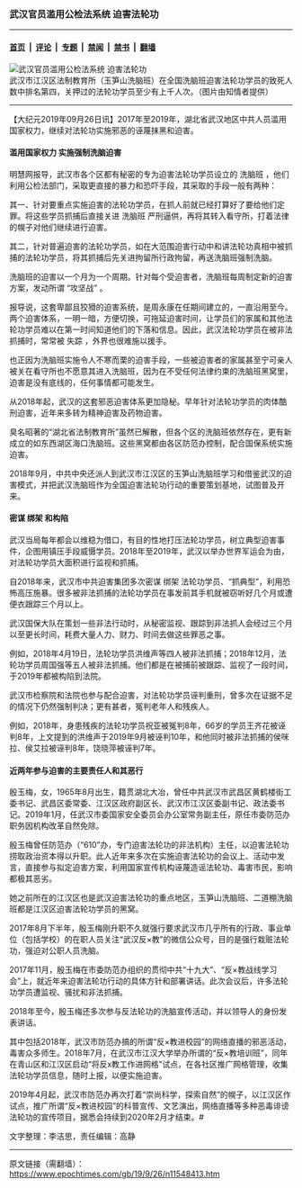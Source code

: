 ### 武汉官员滥用公检法系统 迫害法轮功

---

#### [首页](../../../..?n11548413) &nbsp;|&nbsp; [评论](../../../../../epoch-comment?n11548413) &nbsp;|&nbsp; [专题](../../../../../epoch-special?n11548413) &nbsp;|&nbsp; [禁闻](../../../../../epoch-news?n11548413) &nbsp;|&nbsp; [禁书](../../../../../books?n11548413) &nbsp;|&nbsp; [翻墙](https://github.com/gfw-breaker/nogfw/blob/master/README.md?n11548413)


<div><img alt="武汉官员滥用公检法系统 迫害法轮功" class="attachment-djy_600_400 size-djy_600_400 wp-post-image" src="https://i.epochtimes.com/assets/uploads/2019/09/db59cf7518494f2f37b7a9e921d58fbc-600x400.png"/>
<div class="caption">
 武汉市江汉区法制教育所（玉笋山洗脑班）在全国洗脑班迫害法轮功学员的致死人数中排名第四，关押过的法轮功学员至少有上千人次。（图片由知情者提供）
</div></div><hr/><div class="post_content" id="artbody" itemprop="articleBody">
 <!-- article content begin -->
 <p>
  【大纪元2019年09月26日讯】2017年至2019年，湖北省武汉地区中共人员滥用国家权力，继续对法轮功实施邪恶的诬蔑抹黑和迫害。
 </p>
 <h4>
  <b>
   滥用国家权力 实施强制洗脑迫害
  </b>
 </h4>
 <p>
  明慧网报导，武汉市各个区都有秘密的专为迫害法轮功学员设立的
  <ok href="https://www.epochtimes.com/gb/tag/%E6%B4%97%E8%84%91%E7%8F%AD.html">
   洗脑班
  </ok>
  ，他们利用公检法部门，采取更直接的暴力和恐吓手段，其采取的手段一般有两种：
 </p>
 <p>
  其一、针对要重点实施迫害的法轮功学员，在抓人前就已经打算好了要给他们定罪。将这些学员抓捕后直接关进
  <ok href="https://www.epochtimes.com/gb/tag/%E6%B4%97%E8%84%91%E7%8F%AD.html">
   洗脑班
  </ok>
  严刑逼供，再将其转入看守所，打着法律的幌子对他们继续进行迫害。
 </p>
 <p>
  其二，针对普遍迫害的法轮功学员，如在大范围迫害行动中和讲法轮功真相中被抓捕的法轮功学员，将其抓捕后先关进拘留所行政拘留，再送洗脑班强制洗脑。
 </p>
 <p>
  洗脑班的迫害以一个月为一个周期。针对每个受迫害者，洗脑班每周制定新的迫害方案，发动所谓
  <ok href="https://www.epochtimes.com/gb/tag/%E2%80%9C%E6%94%BB%E5%9D%9A%E6%88%98%E2%80%9D.html">
   “攻坚战”
  </ok>
  。
 </p>
 <p>
  报导说，这套卑鄙且狡猾的迫害系统，是周永康在任期间建立的，一直沿用至今。两个迫害体系，一明一暗，方便切换，可拖延迫害时间，让学员们的家属和其他法轮功学员难以在第一时间知道他们的下落和信息。因此，武汉法轮功学员在被非法抓捕时，常常被
  <ok href="https://www.epochtimes.com/gb/tag/%E5%A4%B1%E8%B8%AA.html">
   失踪
  </ok>
  ，外界也很难施以援手。
 </p>
 <p>
  也正因为洗脑班实施令人不寒而栗的迫害手段，一些被迫害者的家属甚至宁可亲人被关在看守所也不愿意其进入洗脑班，因为在不受任何法律约束的洗脑班黑窝里，迫害是没有底线的，任何事情都可能发生。
 </p>
 <p>
  从2018年起，武汉的这套邪恶迫害体系更加隐秘。早年针对法轮功学员的肉体酷刑迫害，近年来多转为精神迫害及药物迫害。
 </p>
 <p>
  臭名昭著的“湖北省法制教育所”虽然已解散，但各个区的洗脑班依然存在，更有新成立的如东西湖区海口洗脑班。这些黑窝都由各区防范办控制，配合国保系统实施迫害。
 </p>
 <p>
  2018年9月，中共中央还派人到武汉市江汉区的玉笋山洗脑班学习和借鉴武汉的迫害模式，并把武汉洗脑班作为全国迫害法轮功行动的重要策划基地，试图普及开来。
 </p>
 <h4>
  <b>
   密谋
   <ok href="https://www.epochtimes.com/gb/tag/%E7%BB%91%E6%9E%B6.html">
    绑架
   </ok>
   和构陷
  </b>
 </h4>
 <p>
  武汉当局每年都会以维稳为借口，有目的性地打压法轮功学员，树立典型迫害事件，企图用镇压手段威慑学员。2018年至2019年，武汉以举办世界军运会为由，对法轮功学员大面积进行监视和抓捕。
 </p>
 <p>
  自2018年来，武汉市中共迫害集团多次密谋
  <ok href="https://www.epochtimes.com/gb/tag/%E7%BB%91%E6%9E%B6.html">
   绑架
  </ok>
  法轮功学员、“抓典型”，利用恐怖高压施暴。很多被非法抓捕的法轮功学员在事发前其手机就被窃听好几个月或遭便衣跟踪三个月以上。
 </p>
 <p>
  武汉国保大队在策划一些非法行动时，从秘密监视、跟踪到非法抓人会经过三个月以至更长时间，耗费大量人力、财力、时间去做这些罪恶之事。
 </p>
 <p>
  例如，2018年4月19日，法轮功学员洪维声等四人被非法抓捕；2018年12月，法轮功学员周国强等五人被非法抓捕。他们都是在被捕前被跟踪、监视了一段时间，于2019年都被构陷到法院。
 </p>
 <p>
  武汉市检察院和法院也参与配合迫害，对法轮功学员诬判重刑，曾多次在证据不足的情况下仍然强制判决；更有甚者，冤判老年人和残疾人。
 </p>
 <p>
  例如，2018年，身患残疾的法轮功学员祝亚被冤判8年，66岁的学员王齐花被诬判8年，上文提到的洪维声于2019年9月被诬判10年，和他同时被非法抓捕的侯咪拉、侯艾拉被诬判8年，饶晓萍被诬判7年。
 </p>
 <h4>
  <b>
   近两年参与迫害的主要责任人和其恶行
  </b>
 </h4>
 <p>
  殷玉梅，女，1965年8月出生，籍贯湖北大冶，曾任中共武汉市武昌区黄鹤楼街工委书记、武昌区委常委、江汉区政府副区长、武汉市江汉区委副书记、政法委书记。2019年1月，任武汉市委国家安全委员会办公室常务副主任，原任市委防范办职务因机构改革自然免除。
 </p>
 <p>
  殷玉梅曾任防范办（“610”办，专门迫害法轮功的非法机构）主任，以迫害法轮功捞取政治资本得以升职。此人近年来多次在实施迫害法轮功的会议上、活动中发言，直接参与拟定迫害方案，利用国家宣传机构诬蔑造谣法轮功、毒害市民，影响都极其恶劣。
 </p>
 <p>
  她之前所在的江汉区也是武汉迫害法轮功的重点地区，玉笋山洗脑班、二道棚洗脑班都是江汉区迫害法轮功学员的黑窝。
 </p>
 <p>
  2017年8月下半年，殷玉梅刚升职不久就强行要求武汉市几乎所有的行政、事业单位（包括学校）的在职人员关注“武汉反×教”的微信公众号，目的是强行栽赃法轮功，强迫对公职人员洗脑。
 </p>
 <p>
  2017年11月，殷玉梅在市委防范办组织的贯彻中共“十九大”、“反×教战线学习会”上，就近年来迫害法轮功行动的具体方针和部署讲话。此次会议后，许多法轮功学员遭监视、骚扰和非法抓捕。
 </p>
 <p>
  2018年至今，殷玉梅还多次参与反法轮功的洗脑宣传活动，并以领导人的身份发表讲话。
 </p>
 <p>
  其中包括2018年，武汉市防范办搞的所谓“反×教进校园”的网络直播的邪恶活动，毒害众多师生。2018年7月，在武汉市江汉大学举办所谓的“反×教培训班”，同年在青山区和江汉区启动“将反x教工作进网格”试点，在各社区推广网格管理，收集法轮功学员信息，随时上报，以便实施迫害。
 </p>
 <p>
  2019年4月起，武汉市防范办再次打着“崇尚科学，探索自然”的幌子，以江汉区作试点，推广所谓“反×教进校园”的科普宣传、文艺演出，网络直播等多种恶毒诽谤法轮功的宣传项目，据悉会持续到2020年2月才结束。#
 </p>
 <p>
  文字整理：李洁思，责任编辑：高静
 </p>
 <!-- article content end -->
 <div id="below_article_ad">
 </div>
</div>


---

原文链接（需翻墙）：https://www.epochtimes.com/gb/19/9/26/n11548413.htm